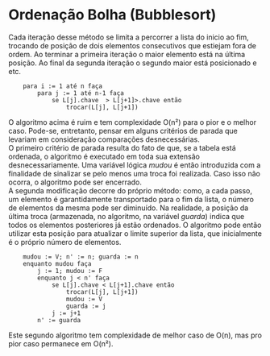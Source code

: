 # Ordenação Bolha (Bubblesort)
Cada iteração desse método se limita a percorrer a lista do inicio ao fim, trocando de posição de dois elementos consecutivos que estiejam fora de ordem. Ao terminar a primeira iteração o maior elemento está na última posição. Ao final da segunda iteração o segundo maior está posicionado e etc.

```
    para i := 1 até n faça
        para j := 1 até n-1 faça
            se L[j].chave  > L[j+1]>.chave então
                trocar(L[j], L[j+1])
```
O algoritmo acima é ruim e tem complexidade O(n²) para o pior e o melhor caso. Pode-se, entretanto, pensar em alguns critérios de parada que levariam em consideração comparações desnecessárias.
<br>
O primeiro critério de parada resulta do fato de que, se a tabela está ordenada, o algoritmo é executado em toda sua extensão desnecessariamente. Uma variável lógica *mudou* é então introduzida com a finalidade de sinalizar se pelo menos uma troca foi realizada. Caso isso não ocorra, o algoritmo pode ser encerrado.
<br>
A segunda modificação decorre do próprio método: como, a cada passo, um elemento é garantidamente transportado para o fim da lista, o número de elementos da mesma pode ser diminuído. Na realidade, a posição da última troca (armazenada, no algoritmo, na variável *guarda*) indica que todos os elementos posteriores já estão ordenados. O algoritmo pode então utilizar esta posição para atualizar o limite superior da lista, que inicialmente é o próprio número de elementos.

```
    mudou := V; n' := n; guarda := n
    enquanto mudou faça
        j := 1; mudou := F
        enquanto j < n' faça
            se L[j].chave < L[j+1].chave então
                trocar(L[j], L[j+1])
                mudou := V
                guarda := j
            j := j+1
        n' := guarda
```
Este segundo algoritmo tem complexidade de melhor caso de O(n), mas pro pior caso permanece em O(n²).